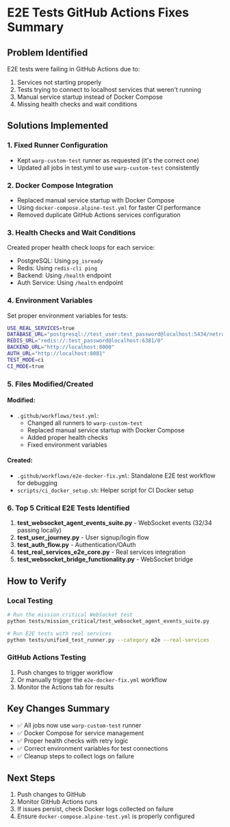 # E2E Tests GitHub Actions Fixes Summary

## Problem Identified
E2E tests were failing in GitHub Actions due to:
1. Services not starting properly
2. Tests trying to connect to localhost services that weren't running
3. Manual service startup instead of Docker Compose
4. Missing health checks and wait conditions

## Solutions Implemented

### 1. Fixed Runner Configuration
- Kept `warp-custom-test` runner as requested (it's the correct one)
- Updated all jobs in test.yml to use `warp-custom-test` consistently

### 2. Docker Compose Integration
- Replaced manual service startup with Docker Compose
- Using `docker-compose.alpine-test.yml` for faster CI performance
- Removed duplicate GitHub Actions services configuration

### 3. Health Checks and Wait Conditions
Created proper health check loops for each service:
- PostgreSQL: Using `pg_isready`
- Redis: Using `redis-cli ping`
- Backend: Using `/health` endpoint
- Auth Service: Using `/health` endpoint

### 4. Environment Variables
Set proper environment variables for tests:
```bash
USE_REAL_SERVICES=true
DATABASE_URL="postgresql://test_user:test_password@localhost:5434/netra_test"
REDIS_URL="redis://:test_password@localhost:6381/0"
BACKEND_URL="http://localhost:8000"
AUTH_URL="http://localhost:8081"
TEST_MODE=ci
CI_MODE=true
```

### 5. Files Modified/Created

#### Modified:
- `.github/workflows/test.yml`:
  - Changed all runners to `warp-custom-test`
  - Replaced manual service startup with Docker Compose
  - Added proper health checks
  - Fixed environment variables

#### Created:
- `.github/workflows/e2e-docker-fix.yml`: Standalone E2E test workflow for debugging
- `scripts/ci_docker_setup.sh`: Helper script for CI Docker setup

### 6. Top 5 Critical E2E Tests Identified
1. **test_websocket_agent_events_suite.py** - WebSocket events (32/34 passing locally)
2. **test_user_journey.py** - User signup/login flow
3. **test_auth_flow.py** - Authentication/OAuth
4. **test_real_services_e2e_core.py** - Real services integration
5. **test_websocket_bridge_functionality.py** - WebSocket bridge

## How to Verify

### Local Testing
```bash
# Run the mission critical WebSocket test
python tests/mission_critical/test_websocket_agent_events_suite.py

# Run E2E tests with real services
python tests/unified_test_runner.py --category e2e --real-services
```

### GitHub Actions Testing
1. Push changes to trigger workflow
2. Or manually trigger the `e2e-docker-fix.yml` workflow
3. Monitor the Actions tab for results

## Key Changes Summary
- ✅ All jobs now use `warp-custom-test` runner
- ✅ Docker Compose for service management
- ✅ Proper health checks with retry logic
- ✅ Correct environment variables for test connections
- ✅ Cleanup steps to collect logs on failure

## Next Steps
1. Push changes to GitHub
2. Monitor GitHub Actions runs
3. If issues persist, check Docker logs collected on failure
4. Ensure `docker-compose.alpine-test.yml` is properly configured